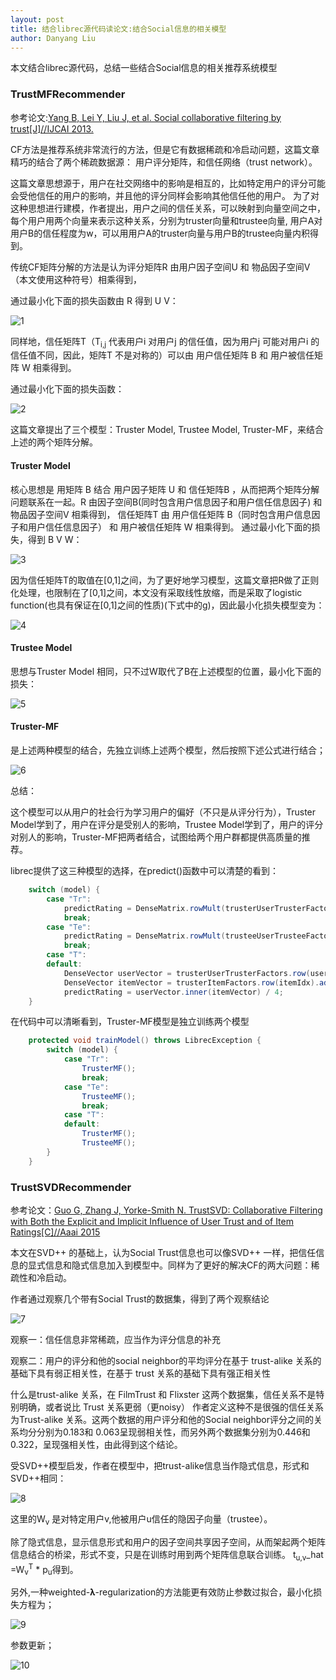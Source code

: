 ```yaml
---
layout: post
title: 结合librec源代码读论文:结合Social信息的相关模型
author: Danyang Liu
---
```


本文结合librec源代码，总结一些结合Social信息的相关推荐系统模型


### TrustMFRecommender

参考论文:[Yang B, Lei Y, Liu J, et al. Social collaborative filtering by trust[J]//IJCAI 2013.
](http://www.aaai.org/ocs/index.php/IJCAI/IJCAI13/paper/download/6750/7139)

CF方法是推荐系统非常流行的方法，但是它有数据稀疏和冷启动问题，这篇文章精巧的结合了两个稀疏数据源：
用户评分矩阵，和信任网络（trust network）。

这篇文章思想源于，用户在社交网络中的影响是相互的，比如特定用户的评分可能会受他信任的用户的影响，并且他的评分同样会影响其他信任他的用户。
为了对这种思想进行建模，作者提出，用户之间的信任关系，可以映射到向量空间之中，每个用户用两个向量来表示这种关系，分别为truster向量和trustee向量,
用户A对用户B的信任程度为w，可以用用户A的truster向量与用户B的trustee向量内积得到。

传统CF矩阵分解的方法是认为评分矩阵R 由用户因子空间U 和 物品因子空间V（本文使用这种符号）相乘得到，

通过最小化下面的损失函数由 R 得到 U V：

![1](../images/alg/social/trustmf/t1.png)

同样地，信任矩阵T（T<sub>i,j</sub> 代表用户i 对用户j 的信任值，因为用户j 可能对用户i 的信任值不同，因此，矩阵T 不是对称的）可以由 用户信任矩阵 B 和 用户被信任矩阵 W
相乘得到。

通过最小化下面的损失函数：

![2](../images/alg/social/trustmf/t2.png)

这篇文章提出了三个模型：Truster Model, Trustee Model, Truster-MF，来结合上述的两个矩阵分解。

#### Truster Model

核心思想是 用矩阵 B 结合 用户因子矩阵 U 和 信任矩阵B ，从而把两个矩阵分解问题联系在一起。R 由因子空间B(同时包含用户信息因子和用户信任信息因子) 和 物品因子空间V 相乘得到，
信任矩阵T 由 用户信任矩阵 B（同时包含用户信息因子和用户信任信息因子） 和 用户被信任矩阵 W 相乘得到。
通过最小化下面的损失，得到 B V W：

![3](../images/alg/social/trustmf/t3.png)

因为信任矩阵T的取值在[0,1]之间，为了更好地学习模型，这篇文章把R做了正则化处理，也限制在了[0,1]之间，本文没有采取线性放缩，而是采取了logistic function(也具有保证在[0,1]之间的性质)(下式中的g)，因此最小化损失模型变为：

![4](../images/alg/social/trustmf/t4.png)

#### Trustee Model

思想与Truster Model 相同，只不过W取代了B在上述模型的位置，最小化下面的损失：

![5](../images/alg/social/trustmf/t5.png)


#### Truster-MF

是上述两种模型的结合，先独立训练上述两个模型，然后按照下述公式进行结合；

![6](../images/alg/social/trustmf/t6.png)

总结：

这个模型可以从用户的社会行为学习用户的偏好（不只是从评分行为），Truster Model学到了，用户在评分是受别人的影响，Trustee Model学到了，用户的评分对别人的影响，Truster-MF把两者结合，试图给两个用户群都提供高质量的推荐。

librec提供了这三种模型的选择，在predict()函数中可以清楚的看到：

```java
    switch (model) {
        case "Tr":
            predictRating = DenseMatrix.rowMult(trusterUserTrusterFactors, userIdx, trusterItemFactors, itemIdx);
            break;
        case "Te":
            predictRating = DenseMatrix.rowMult(trusteeUserTrusteeFactors, userIdx, trusteeItemFactors, itemIdx);
            break;
        case "T":
        default:
            DenseVector userVector = trusterUserTrusterFactors.row(userIdx).add(trusteeUserTrusteeFactors.row(userIdx, false));
            DenseVector itemVector = trusterItemFactors.row(itemIdx).add(trusteeItemFactors.row(itemIdx, false));
            predictRating = userVector.inner(itemVector) / 4;
    }
```

在代码中可以清晰看到，Truster-MF模型是独立训练两个模型

```java
    protected void trainModel() throws LibrecException {
        switch (model) {
            case "Tr":
                TrusterMF();
                break;
            case "Te":
                TrusteeMF();
                break;
            case "T":
            default:
                TrusterMF();
                TrusteeMF();
        }
    }
```

### TrustSVDRecommender

参考论文：[Guo G, Zhang J, Yorke-Smith N. TrustSVD: Collaborative Filtering with Both the Explicit and Implicit Influence of User Trust and of Item Ratings[C]//Aaai 2015
](https://pdfs.semanticscholar.org/5d29/fd7fdd1323b07a7f6b178253511f0638c998.pdf)

本文在SVD++ 的基础上，认为Social Trust信息也可以像SVD++ 一样，把信任信息的显式信息和隐式信息加入到模型中。同样为了更好的解决CF的两大问题：稀疏性和冷启动。

作者通过观察几个带有Social Trust的数据集，得到了两个观察结论

![7](../images/alg/social/trustsvd/t1.png)

观察一：信任信息非常稀疏，应当作为评分信息的补充

观察二：用户的评分和他的social neighbor的平均评分在基于 trust-alike 关系的基础下具有弱正相关性，在基于 trust 关系的基础下具有强正相关性

什么是trust-alike 关系，在 FilmTrust 和 Flixster 这两个数据集，信任关系不是特别明确，或者说比 Trust 关系更弱（更noisy）
作者定义这种不是很强的信任关系为Trust-alike 关系。这两个数据的用户评分和他的Social neighbor评分之间的关系均分分别为0.183和
0.063呈现弱相关性，而另外两个数据集分别为0.446和0.322，呈现强相关性，由此得到这个结论。

受SVD++模型启发，作者在模型中，把trust-alike信息当作隐式信息，形式和SVD++相同：

![8](../images/alg/social/trustsvd/t2.png)

这里的W<sub>v</sub> 是对特定用户v,他被用户u信任的隐因子向量（trustee）。

除了隐式信息，显示信息形式和用户的因子空间共享因子空间，从而架起两个矩阵信息结合的桥梁，形式不变，只是在训练时用到两个矩阵信息联合训练。
t<sub>u,v</sub>_hat =W<sub>v</sub><sup>T</sup> * p<sub>u</sub>得到。 

另外,一种weighted-𝛌-regularization的方法能更有效防止参数过拟合，最小化损失方程为；

![9](../images/alg/social/trustsvd/t3.png)

参数更新；

![10](../images/alg/social/trustsvd/t4.png)












